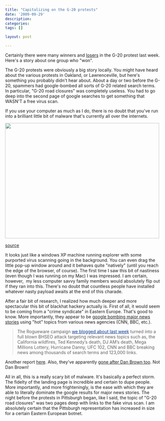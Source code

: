 ```yaml
---
title: "Capitalizing on the G-20 protests"
date: '2009-09-29'
description:
categories:
tags: []

layout: post

---
```

Certainly there were many winners and <a href="http://www.post-gazette.com/pg/09269/1001005-486.stm">losers</a> in the G-20 protest last week. Here's a story about one group who "won".

The G-20 protests were obviously a big story locally. You might have heard about the various protests in Oakland, or Lawrenceville, but here's something you probably didn't hear about. About a day or two before the G-20, spammers had google-bombed all sorts of G-20 related search terms. In particular, "G-20 road closures" was completely useless. You had to go deep into the second page of google searches to get something that WASN'T a free virus scan.

If you use your computer as much as I do, there is no doubt that you've run into a brilliant little bit of malware that's currently all over the internets.

<img class="alignnone" title="pure badness" src="http://farm4.static.flickr.com/3143/3283758911_689def17a1.jpg" alt="" width="500" height="375" />

<a href="http://www.flickr.com/photos/kjarrett/3283758911/">source</a>

It looks just like a windows XP machine running explorer with some purported virus scanning going in the background. You can even drag the little pop-up window around and it behaves quite "natively" (until you reach the edge of the browser, of course). The first time I saw this bit of nastiness (even though I was running on my Mac) I was impressed. I am certain, however,  my less computer savvy family members would absolutely flip out if they ran into this. There's no doubt that countless people have installed whatever nasty payload awaits at the end of this charade.

After a fair bit of research, I realized how much deeper and more spectacular this bit of blackhat hackery actually is. First of all, it would seem to be coming from a "crime syndicate" in Eastern Europe. That's good to know. More importantly, they appear to be <a href="http://pandalabs.pandasecurity.com/archive/Be-Careful-With-Your-Search-Results.aspx">google bombing major news stories</a> using "hot" topics from various news agencies (CNN, BBC, etc.).
<blockquote>The Rogueware campaign <a style="text-decoration: underline; color: #053591; padding: 0px; margin: 0px;" href="http://pandalabs.pandasecurity.com/archive/Are-Cyber-Criminals-Targeting-Local-Events-In-Your-City_3F00_.aspx" target="_blank">we blogged about last week</a> turned into a full blown BHSEO attack targeting relevant news topics such as, the California wildfires, Ted Kennedy’s death, DJ AM’s death, Mega Millions Lottery, Hurricane Danny, UFC 102, CNN and BBC breaking news among thousands of search terms and 123,000 links.</blockquote>
Another report <a href="http://ddanchev.blogspot.com/2009/09/news-items-themed-blackhat-seo-campaign.html">here</a>. Also, they've apparently <a href="http://www.wired.com/threatlevel/2009/09/dan-brown/">gone after Dan Brown too</a>. Not Dan Brown!

All in all, this is a really scary bit of malware. It's basically a perfect storm. The fidelty of the landing page is incredible and certain to dupe people. More importantly, and more frighteningly, is the ease with which they are able to literally dominate the google results for major news stories. The night before the protests in Pittsburgh began, like I said, the topic of "G-20 road closures" was two pages deep with links to the fake virus scan. I am absolutely certain that the Pittsburgh representation has increased in size for a certain Eastern European botnet.